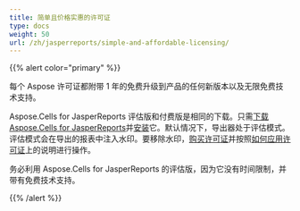 ```yaml
---
title: 简单且价格实惠的许可证
type: docs
weight: 50
url: /zh/jasperreports/simple-and-affordable-licensing/
---
```


{{% alert color="primary" %}}

每个 Aspose 许可证都附带 1 年的免费升级到产品的任何新版本以及无限免费技术支持。

Aspose.Cells for JasperReports 评估版和付费版是相同的下载。只需[下载 Aspose.Cells for JasperReports](https://downloads.aspose.com/cells/jasperreports)并[安装](/cells/zh/jasperreports/installation/)它。默认情况下，导出器处于评估模式。评估模式会在导出的报表中注入水印。要移除水印，[购买许可证](https://purchase.aspose.com/buy)并按照[如何应用许可证](/cells/zh/jasperreports/licensing/)上的说明进行操作。

务必利用 Aspose.Cells for JasperReports 的评估版，因为它没有时间限制，并带有免费技术支持。

{{% /alert %}}
